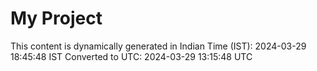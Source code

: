 # My Project

This content is dynamically generated in Indian Time (IST): 2024-03-29 18:45:48 IST
Converted to UTC: 2024-03-29 13:15:48 UTC
